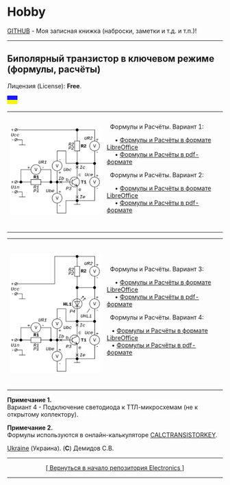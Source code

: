 # Hobby
[GITHUB](https://github.com) - Моя записная книжка (наброски, заметки и т.д. и т.п.)!

<hr>

## Биполярный транзистор в ключевом режиме (формулы, расчёты)

Лицензия (License): **Free**.

![](https://github.com/drilnet/electronics/blob/master/UA.png)

<table>
<tr>

<td>
<br>
&nbsp;&nbsp;<img src="https://github.com/drilnet/electronics/blob/master/Bipolar%20transistor%20in%20key%20mode/Calculations%201%20(draft).%20Scheme%20Transistor%20150dpi%20-%202.png">&nbsp;&nbsp;
<br>
<br>
</td>

<td>
&nbsp;&nbsp;Формулы и Расчёты. Вариант 1:

&nbsp;&nbsp;&nbsp;&nbsp;&nbsp;&bull; [Формулы и Расчёты в формате LibreOffice](https://github.com/drilnet/electronics/blob/master/Bipolar%20transistor%20in%20key%20mode/Calculations%201%20(draft).odt "Формулы и Расчёты. Вариант 1")&nbsp;&nbsp;
<br>
&nbsp;&nbsp;&nbsp;&nbsp;&nbsp;&bull; [Формулы и Расчёты в pdf-формате](https://github.com/drilnet/electronics/blob/master/Bipolar%20transistor%20in%20key%20mode/Calculations%201%20(draft).pdf "Формулы и Расчёты. Вариант 1")

&nbsp;&nbsp;Формулы и Расчёты. Вариант 2:

&nbsp;&nbsp;&nbsp;&nbsp;&nbsp;&bull; [Формулы и Расчёты в формате LibreOffice](https://github.com/drilnet/electronics/blob/master/Bipolar%20transistor%20in%20key%20mode/Calculations%202%20(draft).odt "Формулы и Расчёты. Вариант 2")&nbsp;&nbsp;
<br>
&nbsp;&nbsp;&nbsp;&nbsp;&nbsp;&bull; [Формулы и Расчёты в pdf-формате](https://github.com/drilnet/electronics/blob/master/Bipolar%20transistor%20in%20key%20mode/Calculations%202%20(draft).pdf "Формулы и Расчёты. Вариант 2")
</td>

</tr>
</table>

<table>
<tr>

<td>
<br>
&nbsp;&nbsp;<img src="https://github.com/drilnet/electronics/blob/master/Bipolar%20transistor%20in%20key%20mode/Calculations%203%20(draft).%20Scheme%20Transistor%20%26%20Svetodiod%20150dpi%20-%202.png">&nbsp;&nbsp;
<br>
<br>
</td>

<td>
&nbsp;&nbsp;Формулы и Расчёты. Вариант 3:

&nbsp;&nbsp;&nbsp;&nbsp;&nbsp;&bull; [Формулы и Расчёты в формате LibreOffice](https://github.com/drilnet/electronics/blob/master/Bipolar%20transistor%20in%20key%20mode/Calculations%203%20(draft).%20Transistor%20%26%20Svetodiod.odt "Формулы и Расчёты. Вариант 3")&nbsp;&nbsp;
<br>
&nbsp;&nbsp;&nbsp;&nbsp;&nbsp;&bull; [Формулы и Расчёты в pdf-формате](https://github.com/drilnet/electronics/blob/master/Bipolar%20transistor%20in%20key%20mode/Calculations%203%20(draft).%20Transistor%20%26%20Svetodiod.pdf "Формулы и Расчёты. Вариант 3")

&nbsp;&nbsp;Формулы и Расчёты. Вариант 4:

&nbsp;&nbsp;&nbsp;&bull; [Формулы и Расчёты в формате LibreOffice](https://github.com/drilnet/electronics/blob/master/Bipolar%20transistor%20in%20key%20mode/Calculations%204%20(draft).%20Transistor%20%26%20Svetodiod.odt "Формулы и Расчёты. Вариант 4")
<br>
&nbsp;&nbsp;&nbsp;&bull; [Формулы и Расчёты в pdf-формате](https://github.com/drilnet/electronics/blob/master/Bipolar%20transistor%20in%20key%20mode/Calculations%204%20(draft).%20Transistor%20%26%20Svetodiod.pdf "Формулы и Расчёты. Вариант 4")
</td>

</tr>
</table>
    
**Примечание 1.**
<br>
Вариант 4 - Подключение светодиода к ТТЛ-микросхемам (не к открытому коллектору).

**Примечание 2.**
<br>
Формулы используются в онлайн-калькуляторе [CALCTRANSISTORKEY](https://drilnet.github.io/calctransistorkey.html "Ctrl + Левой кнопкой мыши по ссылке! Откроется в новой вкладке!").

[Ukraine](https://en.wikipedia.org/wiki/Ukraine) (Украина). (**C**) Демидов С.В.

<hr>

<div align="center">
<a href="https://github.com/drilnet/electronics">
[ Вернуться в начало репозитория Electronics ]
</a>
</div>

<hr>
